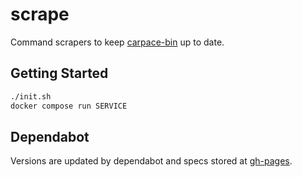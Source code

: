 # scrape

Command scrapers to keep [carpace-bin](https://github.com/carapace-sh/carapace-bin) up to date.

## Getting Started

```sh
./init.sh
docker compose run SERVICE
```

## Dependabot

Versions are updated by dependabot and specs stored at [gh-pages](https://github.com/carapace-sh/scrape/tree/gh-pages).
